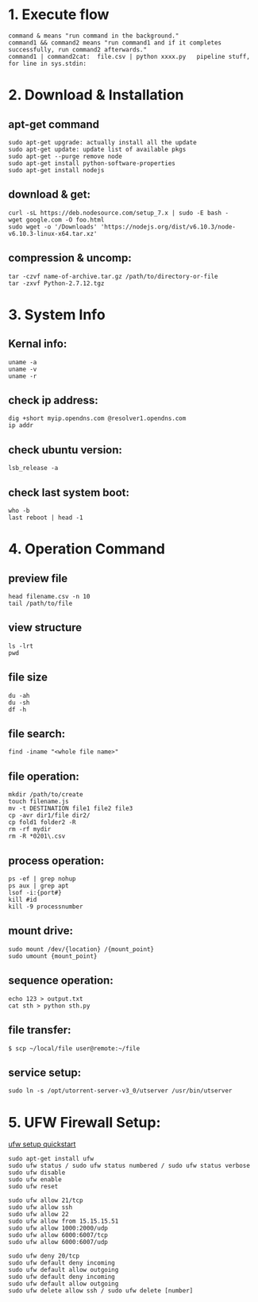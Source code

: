 
# 1. Execute flow
```
command & means "run command in the background."   
command1 && command2 means "run command1 and if it completes successfully, run command2 afterwards."   
command1 | command2cat:  file.csv | python xxxx.py   pipeline stuff, for line in sys.stdin:  
```
# 2. Download & Installation
## apt-get command 
```
sudo apt-get upgrade: actually install all the update
sudo apt-get update: update list of available pkgs
sudo apt-get --purge remove node
sudo apt-get install python-software-properties
sudo apt-get install nodejs
```
## download & get:
```
curl -sL https://deb.nodesource.com/setup_7.x | sudo -E bash -
wget google.com -O foo.html
sudo wget -o '/Downloads' 'https://nodejs.org/dist/v6.10.3/node-v6.10.3-linux-x64.tar.xz'
```

## compression & uncomp:
```
tar -czvf name-of-archive.tar.gz /path/to/directory-or-file
tar -zxvf Python-2.7.12.tgz
```

# 3. System Info
## Kernal info:
```
uname -a
uname -v
uname -r
```
## check ip address:
```
dig +short myip.opendns.com @resolver1.opendns.com
ip addr
```
## check ubuntu version: 
```
lsb_release -a
```
## check last system boot:   
```
who -b   
last reboot | head -1
```
# 4. Operation Command
## preview file
```
head filename.csv -n 10
tail /path/to/file
```
## view structure
```
ls -lrt 
pwd 

```
## file size
```
du -ah
du -sh 
df -h
```
## file search:
```
find -iname "<whole file name>"
```

## file operation:
```
mkdir /path/to/create
touch filename.js
mv -t DESTINATION file1 file2 file3
cp -avr dir1/file dir2/
cp fold1 folder2 -R
rm -rf mydir
rm -R *0201\.csv
```

## process operation:
```
ps -ef | grep nohup
ps aux | grep apt
lsof -i:{port#} 
kill #id
kill -9 processnumber
```

## mount drive:
```
sudo mount /dev/{location} /{mount_point}
sudo umount {mount_point}
```

## sequence operation:
```
echo 123 > output.txt
cat sth > python sth.py
```

## file transfer:
```
$ scp ~/local/file user@remote:~/file
```

## service setup:
```
sudo ln -s /opt/utorrent-server-v3_0/utserver /usr/bin/utserver
```

# 5. UFW Firewall Setup:
[ufw setup quickstart](https://www.digitalocean.com/community/tutorials/how-to-set-up-a-firewall-with-ufw-on-ubuntu-16-04 "Digital Occean")
```
sudo apt-get install ufw
sudo ufw status / sudo ufw status numbered / sudo ufw status verbose
sudo ufw disable
sudo ufw enable
sudo ufw reset

sudo ufw allow 21/tcp
sudo ufw allow ssh
sudo ufw allow 22
sudo ufw allow from 15.15.15.51
sudo ufw allow 1000:2000/udp
sudo ufw allow 6000:6007/tcp
sudo ufw allow 6000:6007/udp

sudo ufw deny 20/tcp
sudo ufw default deny incoming
sudo ufw default allow outgoing
sudo ufw default deny incoming
sudo ufw default allow outgoing
sudo ufw delete allow ssh / sudo ufw delete [number]
```

